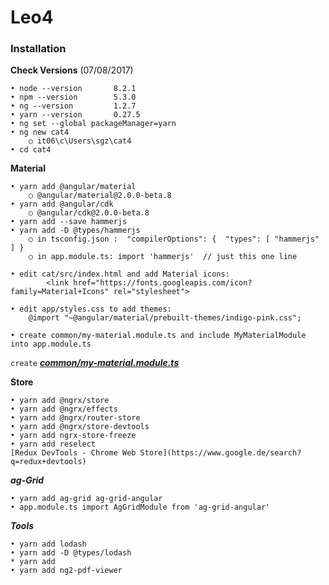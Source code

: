 # Leo4

### Installation
**Check Versions** (07/08/2017)

	• node --version       8.2.1
	• npm --version        5.3.0
	• ng --version         1.2.7
	• yarn --version       0.27.5
	• ng set --global packageManager=yarn
	• ng new cat4
		○ it06\c\Users\sgz\cat4
	• cd cat4
	
**Material**

	• yarn add @angular/material 
		○ @angular/material@2.0.0-beta.8
	• yarn add @angular/cdk
		○ @angular/cdk@2.0.0-beta.8
	• yarn add --save hammerjs
	• yarn add -D @types/hammerjs
		○ in tsconfig.json :  "compilerOptions": {  "types": [ "hammerjs" ] }
		○ in app.module.ts: import 'hammerjs'  // just this one line

	• edit cat/src/index.html and add Material icons:
	        <link href="https://fonts.googleapis.com/icon?family=Material+Icons" rel="stylesheet">
  
    • edit app/styles.css to add themes:
        @import "~@angular/material/prebuilt-themes/indigo-pink.css";
        
    • create common/my-material.module.ts and include MyMaterialModule into app.module.ts    
        
`create` ***[common/my-material.module.ts](./doc/my-material.md)***
	
**Store**

   	• yarn add @ngrx/store
   	• yarn add @ngrx/effects
   	• yarn add @ngrx/router-store
   	• yarn add @ngrx/store-devtools
   	• yarn add ngrx-store-freeze
   	• yarn add reselect
	[Redux DevTools - Chrome Web Store](https://www.google.de/search?q=redux+devtools)

***ag-Grid***

    • yarn add ag-grid ag-grid-angular
    • app.module.ts import AgGridModule from 'ag-grid-angular'		
		
***Tools***

    • yarn add lodash
    • yarn add -D @types/lodash
    * yarn add  
    • yarn add ng2-pdf-viewer

	

